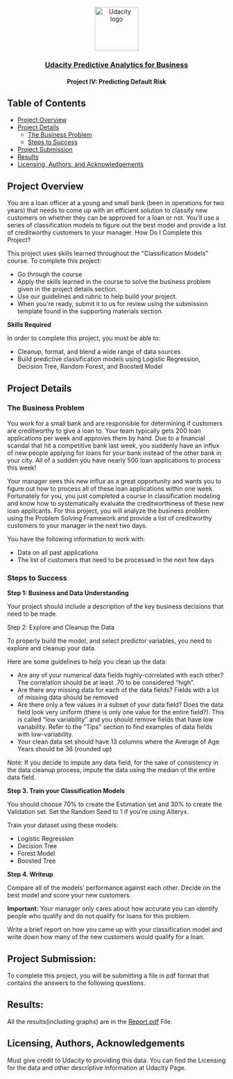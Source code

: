 <p align="center">
  <a href="https://www.udacity.com/">
    <img src='https://course_report_production.s3.amazonaws.com/rich/rich_files/rich_files/5511/s300/udacity-logo.png' alt="Udacity logo" width = 100px>
   </a>
</p>

<h3 align="center"><a href = "https://www.udacity.com/course/predictive-analytics-for-business-nanodegree--nd008t"> Udacity Predictive Analytics for Business</a></h3>
<h4 align="center">Project IV: Predicting Default Risk</h4>


## Table of Contents
- [Project Overview](#project_overview)
- [Project Details](#details)
  - [The Business Problem](#the_BP)
  - [Steps to Success](#sts)
- [Project Submission](#submission)
- [Results](#results)
- [Licensing, Authors, and Acknowledgements](#licensing)

## Project Overview <a name="project_overview"></a>

You are a loan officer at a young and small bank (been in operations for two years) that needs to come up with an efficient solution to classify new customers on whether they can be approved for a loan or not. You'll use a series of classification models to figure out the best model and provide a list of creditworthy customers to your manager.
How Do I Complete this Project?

This project uses skills learned throughout the "Classification Models” course. To complete this project:

- Go through the course
- Apply the skills learned in the course to solve the business problem given in the project details section.
- Use our guidelines and rubric to help build your project.
- When you're ready, submit it to us for review using the submission template found in the supporting materials section.

<b>Skills Required</b>

In order to complete this project, you must be able to:

- Cleanup, format, and blend a wide range of data sources
- Build predictive classification models using Logistic Regression, Decision Tree, Random Forest, and Boosted Model


## Project Details <a name="details"></a>

### The Business Problem <a name="the_BP"></a>

You work for a small bank and are responsible for determining if customers are creditworthy to give a loan to. Your team typically gets 200 loan applications per week and approves them by hand. Due to a financial scandal that hit a competitive bank last week, you suddenly have an influx of new people applying for loans for your bank instead of the other bank in your city. All of a sudden you have nearly 500 loan applications to process this week! 

Your manager sees this new influx as a great opportunity and wants you to figure out how to process all of these loan applications within one week. Fortunately for you, you just completed a course in classification modeling and know how to systematically evaluate the creditworthiness of these new loan applicants. For this project, you will analyze the business problem using the Problem Solving Framework and provide a list of creditworthy customers to your manager in the next two days.

You have the following information to work with:

- Data on all past applications
- The list of customers that need to be processed in the next few days

### Steps to Success <a name="sts"></a>
<b>Step 1: Business and Data Understanding</b>

Your project should include a description of the key business decisions that need to be made.

</b>Step 2: Explore and Cleanup the Data</b>

To properly build the model, and select predictor variables, you need to explore and cleanup your data.

Here are some guidelines to help you clean up the data:

- Are any of your numerical data fields highly-correlated with each other? The correlation should be at least .70 to be considered “high”.
- Are there any missing data for each of the data fields? Fields with a lot of missing data should be removed
- Are there only a few values in a subset of your data field? Does the data field look very uniform (there is only one value for the entire field?). This is called “low variability” and you should remove fields that have low variability. Refer to the "Tips" section to find examples of data fields with low-variability.
- Your clean data set should have 13 columns where the Average of Age Years should be 36 (rounded up)

Note: If you decide to impute any data field, for the sake of consistency in the data cleanup process, impute the data using the median of the entire data field.

<b>Step 3. Train your Classification Models</b>

You should choose 70% to create the Estimation set and 30% to create the Validation set. Set the Random Seed to 1 if you're using Alteryx.

Train your dataset using these models:

- Logistic Regression
- Decision Tree
- Forest Model
- Boosted Tree

<b>Step 4. Writeup</b>

Compare all of the models’ performance against each other. Decide on the best model and score your new customers.

<b>Important:</b> Your manager only cares about how accurate you can identify people who qualify and do not qualify for loans for this problem.

Write a brief report on how you came up with your classification model and write down how many of the new customers would qualify for a loan.

## Project Submission:<a name="submission"></a>
To complete this project, you will be submitting a file in pdf format that contains the answers to the following questions.

## Results: <a name="results"></a>
All the results(including graphs) are in the <a href="https://github.com/Abhishek20182/Predicting-Default-Risk/blob/main/Report.pdf">Report.pdf</a> File.

## Licensing, Authors, Acknowledgements<a name="licensing"></a>
Must give credit to Udacity to providing this data. You can find the Licensing for the data and other descriptive information at Udacity Page.
